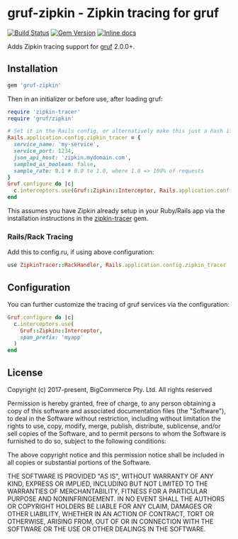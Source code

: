 # gruf-zipkin - Zipkin tracing for gruf

[![Build Status](https://travis-ci.org/bigcommerce/gruf-zipkin.svg?branch=main)](https://travis-ci.org/bigcommerce/gruf-zipkin) [![Gem Version](https://badge.fury.io/rb/gruf-zipkin.svg)](https://badge.fury.io/rb/gruf-zipkin) [![Inline docs](http://inch-ci.org/github/bigcommerce/gruf-zipkin.svg?branch=main)](http://inch-ci.org/github/bigcommerce/gruf-zipkin)

Adds Zipkin tracing support for [gruf](https://github.com/bigcommerce/gruf) 2.0.0+.

## Installation

```ruby
gem 'gruf-zipkin'
```

Then in an initializer or before use, after loading gruf:

```ruby
require 'zipkin-tracer'
require 'gruf/zipkin'

# Set it in the Rails config, or alternatively make this just a hash if not using Rails
Rails.application.config.zipkin_tracer = {
  service_name: 'my-service',
  service_port: 1234,
  json_api_host: 'zipkin.mydomain.com',
  sampled_as_boolean: false,
  sample_rate: 0.1 # 0.0 to 1.0, where 1.0 => 100% of requests 
}
Gruf.configure do |c|
  c.interceptors.use(Gruf::Zipkin::Interceptor, Rails.application.config.zipkin_tracer)
end
```

This assumes you have Zipkin already setup in your Ruby/Rails app via the installation 
instructions in the [zipkin-tracer](https://github.com/openzipkin/zipkin-ruby) gem.

### Rails/Rack Tracing

Add this to config.ru, if using above configuration:
 
```ruby
use ZipkinTracer::RackHandler, Rails.application.config.zipkin_tracer
```

## Configuration

You can further customize the tracing of gruf services via the configuration:

```ruby
Gruf.configure do |c|
  c.interceptors.use(
    Gruf::Zipkin::Interceptor,
    span_prefix: 'myapp'
  )
end
```

## License

Copyright (c) 2017-present, BigCommerce Pty. Ltd. All rights reserved 

Permission is hereby granted, free of charge, to any person obtaining a copy of this software and associated 
documentation files (the "Software"), to deal in the Software without restriction, including without limitation the 
rights to use, copy, modify, merge, publish, distribute, sublicense, and/or sell copies of the Software, and to permit 
persons to whom the Software is furnished to do so, subject to the following conditions:

The above copyright notice and this permission notice shall be included in all copies or substantial portions of the 
Software.

THE SOFTWARE IS PROVIDED "AS IS", WITHOUT WARRANTY OF ANY KIND, EXPRESS OR IMPLIED, INCLUDING BUT NOT LIMITED TO THE 
WARRANTIES OF MERCHANTABILITY, FITNESS FOR A PARTICULAR PURPOSE AND NONINFRINGEMENT. IN NO EVENT SHALL THE AUTHORS OR 
COPYRIGHT HOLDERS BE LIABLE FOR ANY CLAIM, DAMAGES OR OTHER LIABILITY, WHETHER IN AN ACTION OF CONTRACT, TORT OR 
OTHERWISE, ARISING FROM, OUT OF OR IN CONNECTION WITH THE SOFTWARE OR THE USE OR OTHER DEALINGS IN THE SOFTWARE.
